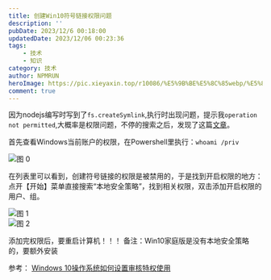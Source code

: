 ```yaml
---
title: 创建Win10符号链接权限问题
description: ''
pubDate: 2023/12/6 00:18:00
updatedDate: 2023/12/06 00:23:36
tags:
    - 技术
    - 知识
category: 技术
author: NPMRUN
heroImage: https://pic.xieyaxin.top/r10086/%E5%9B%BE%E5%8C%85webp/%E5%8A%A8%E6%BC%AB%E7%BB%BC%E5%90%882/70462848_p01.webp
comment: true
---
```


因为nodejs编写时写到了`fs.createSymlink`,执行时出现问题，提示我`operation not permitted`,大概率是权限问题，不停的搜索之后，发现了这篇[文章](https://www.jianshu.com/p/0e307bfe8770)。

首先查看Windows当前账户的权限，在Powershell里执行：`whoami /priv`

![图 0](/article/创建Win10符号链接权限问题/2023-12-06_06-00-21-56.png)  

在列表里可以看到，创建符号链接的权限是被禁用的，于是找到开启权限的地方：点开【开始】菜单直接搜索“本地安全策略”，找到相关权限，双击添加开启权限的用户、组。

![图 1](/article/创建Win10符号链接权限问题/2023-12-06_06-00-22-09.png)  
![图 2](/article/创建Win10符号链接权限问题/2023-12-06_06-00-22-17.png)  

添加完权限后，要重启计算机！！！
备注：Win10家庭版是没有本地安全策略的，要额外安装

参考：
[Windows 10操作系统如何设置审核特权使用](https://jingyan.baidu.com/article/d5a880eb5af8a253f047cc1b.html)